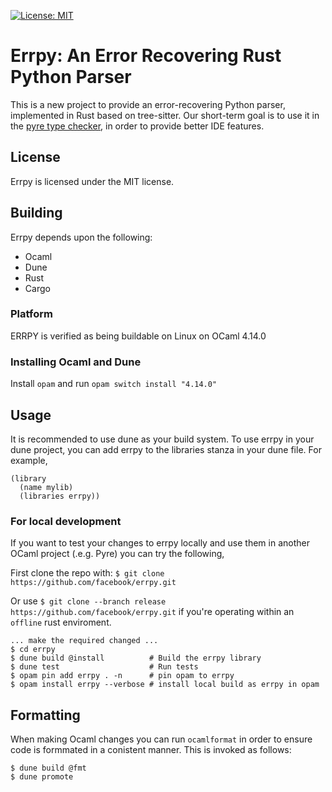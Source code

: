 [![License: MIT](https://img.shields.io/badge/License-MIT-yellow.svg)](https://opensource.org/licenses/MIT)

# Errpy: An Error Recovering Rust Python Parser

This is a new project to provide an error-recovering Python parser, implemented
in Rust based on tree-sitter. Our short-term goal is to use it in the [pyre
type checker](https://github.com/facebook/pyre-check), in order to provide
better IDE features.

## License

Errpy is licensed under the MIT license.

## Building
Errpy depends upon the following:
 * Ocaml
 * Dune
 * Rust
 * Cargo

### Platform
ERRPY is verified as being buildable on Linux on OCaml 4.14.0

### Installing Ocaml and Dune
Install `opam` and run `opam switch install "4.14.0"`

## Usage
It is recommended to use dune as your build system. To use errpy in your dune project, you can add errpy to the libraries stanza in your dune file. For example,

```
(library
  (name mylib)
  (libraries errpy))
```

### For local development
If you want to test your changes to errpy locally and use them in another OCaml project (.e.g. Pyre) you can try the following,

First clone the repo with: `$ git clone https://github.com/facebook/errpy.git`

Or use `$ git clone --branch release https://github.com/facebook/errpy.git` if you're operating within an `offline` rust enviroment.

```
... make the required changed ...
$ cd errpy
$ dune build @install          # Build the errpy library
$ dune test                    # Run tests
$ opam pin add errpy . -n      # pin opam to errpy
$ opam install errpy --verbose # install local build as errpy in opam
```

## Formatting
When making Ocaml changes you can run `ocamlformat` in order to ensure code is
formmated in a conistent manner. This is invoked as follows:
```
$ dune build @fmt
$ dune promote
```

